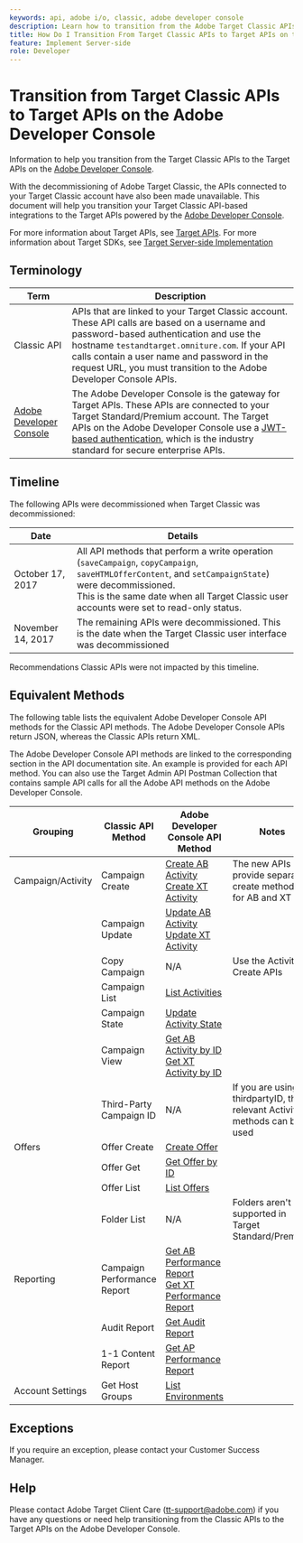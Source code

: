 ```yaml
---
keywords: api, adobe i/o, classic, adobe developer console
description: Learn how to transition from the Adobe Target Classic APIs to the Target APIs on the Adobe Developer Console.
title: How Do I Transition From Target Classic APIs to Target APIs on the Adobe Developer Console?
feature: Implement Server-side
role: Developer
---
```

# Transition from Target Classic APIs to Target APIs on the Adobe Developer Console

Information to help you transition from the Target Classic APIs to the Target APIs on the [Adobe Developer Console](https://developer.adobe.com/console/home).

With the decommissioning of Adobe Target Classic, the APIs connected to your Target Classic account have also been made unavailable. This document will help you transition your Target Classic API-based integrations to the Target APIs powered by the [Adobe Developer Console](https://developer.adobe.com/console/home).

For more information about Target APIs, see [Target APIs](/help/dev/before-administer/target-api-overview.md). For more information about Target SDKs, see [Target Server-side Implementation](/help/dev/implement/server-side/server-side-overview.md)

## Terminology

| Term | Description |
|--- |--- |
|Classic API|APIs that are linked to your Target Classic account. These API calls are based on a username and password-based authentication and use the hostname `testandtarget.omniture.com`. If your API calls contain a user name and password in the request URL, you must transition to the Adobe Developer Console APIs.|
|[Adobe Developer Console](https://developer.adobe.com/console/home)|The Adobe Developer Console is the gateway for Target APIs. These APIs are connected to your Target Standard/Premium account. The Target APIs on the Adobe Developer Console use a [JWT-based authentication](../../before-administer/configure-authentication.md), which is the industry standard for secure enterprise APIs.|

## Timeline

The following APIs were decommissioned when Target Classic was decommissioned:

| Date | Details |
|--- |--- |
|October 17, 2017|All API methods that perform a write operation (`saveCampaign`, `copyCampaign`, `saveHTMLOfferContent`, and `setCampaignState`) were decommissioned.<br />This is the same date when all Target Classic user accounts were set to read-only status.|
|November 14, 2017|The remaining APIs were decommissioned. This is the date when the Target Classic user interface was decommissioned|

Recommendations Classic APIs were not impacted by this timeline.

## Equivalent Methods

The following table lists the equivalent Adobe Developer Console API methods for the Classic API methods. The Adobe Developer Console APIs return JSON, whereas the Classic APIs return XML.

The Adobe Developer Console API methods are linked to the corresponding section in the API documentation site. An example is provided for each API method. You can also use the Target Admin API Postman Collection that contains sample API calls for all the Adobe API methods on the Adobe Developer Console.

| Grouping | Classic API Method | Adobe Developer Console API Method | Notes |
|--- |--- |--- |--- |
|Campaign/Activity|Campaign Create|[Create AB Activity](https://developers.adobetarget.com/api/#create-ab-activity)<br />[Create XT Activity](https://developers.adobetarget.com/api/#create-xt-activity)|The new APIs provide separate create methods for AB and XT|
||Campaign Update|[Update AB Activity](https://developers.adobetarget.com/api/#update-ab-activity)<br />[Update XT Activity](https://developers.adobetarget.com/api/#update-xt-activity)||
||Copy Campaign|N/A|Use the Activity Create APIs|
||Campaign List|[List Activities](https://developers.adobetarget.com/api/#list-activities)||
||Campaign State|[Update Activity State](https://developers.adobetarget.com/api/#update-activity-state)||
||Campaign View|[Get AB Activity by ID](https://developers.adobetarget.com/api/#get-ab-activity-by-id)<br />[Get XT Activity by ID](https://developers.adobetarget.com/api/#get-xt-activity-by-id)||
||Third-Party Campaign ID|N/A|If you are using a thirdpartyID, the relevant Activity methods can be used|
|Offers|Offer Create|[Create Offer](https://developers.adobetarget.com/api/#create-offer)||
||Offer Get|[Get Offer by ID](https://developers.adobetarget.com/api/#get-offer-by-id)||
||Offer List|[List Offers](https://developers.adobetarget.com/api/#list-offers)||
||Folder List|N/A|Folders aren't supported in Target Standard/Premium|
|Reporting|Campaign Performance Report|[Get AB Performance Report](https://developers.adobetarget.com/api/#get-ab-performance-report)<br />[Get XT Performance Report](https://developers.adobetarget.com/api/#get-xt-performance-report)||
||Audit Report|[Get Audit Report](https://developers.adobetarget.com/api/#get-audit-report)||
||1-1 Content Report|[Get AP Performance Report](https://developers.adobetarget.com/api/#get-ap-activity-performance-report)||
|Account Settings|Get Host Groups|[List Environments](https://developers.adobetarget.com/api/#list-environments)||

## Exceptions

If you require an exception, please contact your Customer Success Manager.

## Help

Please contact Adobe Target Client Care (tt-support@adobe.com) if you have any questions or need help transitioning from the Classic APIs to the Target APIs on the Adobe Developer Console.

